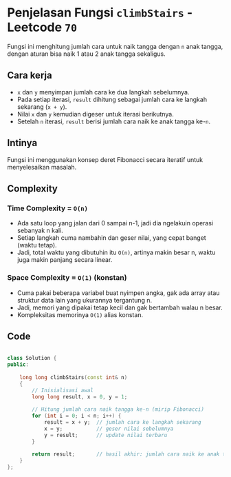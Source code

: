# Penjelasan Fungsi `climbStairs` - Leetcode `70`

Fungsi ini menghitung jumlah cara untuk naik tangga dengan `n` anak tangga,  
dengan aturan bisa naik 1 atau 2 anak tangga sekaligus.

## Cara kerja

- `x` dan `y` menyimpan jumlah cara ke dua langkah sebelumnya.
- Pada setiap iterasi, `result` dihitung sebagai jumlah cara ke langkah sekarang (`x + y`).
- Nilai `x` dan `y` kemudian digeser untuk iterasi berikutnya.
- Setelah `n` iterasi, `result` berisi jumlah cara naik ke anak tangga ke-`n`.

## Intinya

Fungsi ini menggunakan konsep deret Fibonacci secara iteratif untuk menyelesaikan masalah.

## Complexity

### Time Complexity = `O(n)`

- Ada satu loop yang jalan dari 0 sampai n-1, jadi dia ngelakuin operasi sebanyak n kali.
- Setiap langkah cuma nambahin dan geser nilai, yang cepat banget (waktu tetap).
- Jadi, total waktu yang dibutuhin itu `O(n)`, artinya makin besar n, waktu juga makin panjang secara linear.

### Space Complexity = `O(1)` (konstan)

- Cuma pakai beberapa variabel buat nyimpen angka, gak ada array atau struktur data lain yang ukurannya tergantung n.
- Jadi, memori yang dipakai tetap kecil dan gak bertambah walau n besar.
- Kompleksitas memorinya `O(1)` alias konstan.

## Code

```cpp []

class Solution {
public:
    
    long long climbStairs(const int& n) 
    {
        // Inisialisasi awal
        long long result, x = 0, y = 1;
        
        // Hitung jumlah cara naik tangga ke-n (mirip Fibonacci)
        for (int i = 0; i < n; i++) {
            result = x + y;  // jumlah cara ke langkah sekarang
            x = y;           // geser nilai sebelumnya
            y = result;      // update nilai terbaru
        }
        
        return result;       // hasil akhir: jumlah cara naik ke anak tangga ke-n
    }
};
```
